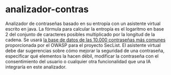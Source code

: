 # analizador-contras
Analizador de contraseñas basado en su entropía con un asistente virtual escrito en java.
La fórmula para calcular la entropía es el logaritmo en base 2 del conjunto de caracteres posibles multiplicado por la longitud de la cadena.
Se usará [la base de datos de las 10.000 contraseñas más comunes](https://github.com/danielmiessler/SecLists/blob/master/Passwords/Common-Credentials/10-million-password-list-top-10000.txt) proporcionada por el OWASP para el proyecto SecList.
El asistente virtual debe dar sugerencias sobre cómo mejorar la seguridad de una contraseña, especificar qué elementos la hacen débil, modificar la contraseña con el consentimiento del usuario o cualquier otra funcionalidad que una IA integraría en este analizador.
